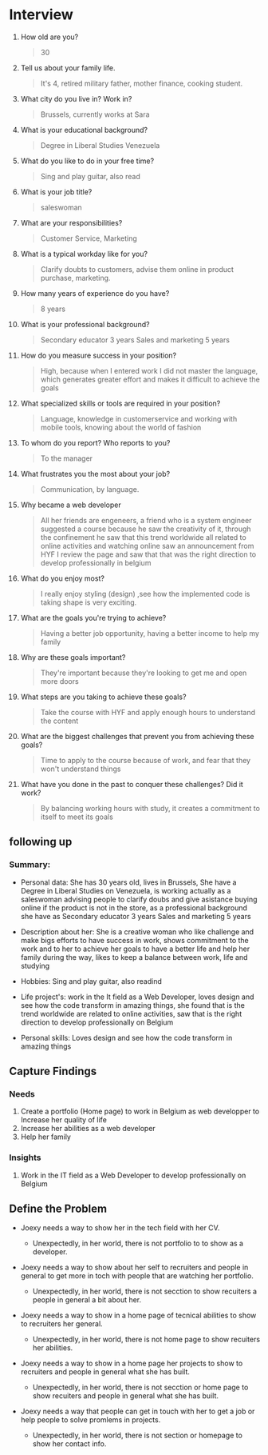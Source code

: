 # Interview

1. How old are you?
	>30

2. Tell us about your family life.
	>It's 4, retired military father, mother finance, cooking student.

3. What city do you live in? Work in?
	>Brussels, currently works at Sara

4. What is your educational background?
	 >Degree in Liberal Studies Venezuela

5. What do you like to do in your free time?
	>Sing and play guitar, also read 

6. What is your job title?
	>saleswoman

7. What are your responsibilities?
	>Customer Service, Marketing

8. What is a typical workday like for you?
	>Clarify doubts to customers, advise them online in product purchase,  marketing.

9. How many years of experience do you have?
	>8 years 

10. What is your professional background?
	>Secondary educator 3 years Sales and marketing 5 years

11. How do you measure success in your position?
	>High, because when I entered work I did not master the language, which generates greater effort and makes it difficult to achieve the goals

12. What specialized skills or tools are required in your position?
	>Language, knowledge in customerservice and working with mobile tools, knowing about the world of fashion

13. To whom do you report? Who reports to you?
	>To the manager

14. What frustrates you the most about your job?
	>Communication, by language.

15. Why became a web developer
	>All her friends are engeneers,   a friend who is a system engineer suggested a course because he saw the creativity of it, through the confinement he saw that this trend worldwide all related to online activities and watching online saw an announcement from HYF I review the page and saw that that was the right direction to develop professionally in belgium

16. What do you enjoy most?
	>I really enjoy styling (design) ,see how the implemented code is taking shape is very exciting.

17. What are the goals you're trying to achieve?
	>Having a better job opportunity, having a better income to help my family

18. Why are these goals important? 
	>They're important because they're looking to get me and open more doors

19. What steps are you taking to achieve these goals?
	>Take the course with HYF and apply enough hours to understand the content

20. What are the biggest challenges that prevent you from achieving these goals?
	>Time to apply to the course because of work, and fear that they won't understand things

21. What have you done in the past to conquer these challenges? Did it work?
	>By balancing working hours with study, it creates a commitment to itself to meet its goals

## following up

### Summary: 

- Personal data: She has 30 years old, lives in Brussels, She have a Degree in Liberal Studies on Venezuela, is working actually as a saleswoman advising people to clarify doubs and give asistance
buying online if the product is not in the store, as a professional background she have as Secondary educator 3 years Sales and marketing 5 years 

- Description about her: She is a creative woman who like challenge and make bigs efforts to have success in work, shows commitment to the work and to her to achieve her goals to have a better life and help her family during the way, likes to keep a balance between work, life and studying 

- Hobbies: Sing and play guitar, also readind

- Life project's: work in the It field as a Web Developer, loves design and see how the code transform in amazing things, she found that is the trend worldwide are related to online activities, saw that is the right direction to develop professionally on Belgium

- Personal skills: Loves design and see how the code transform in amazing things 

## Capture Findings 

### Needs

 1. Create a portfolio (Home page) to work in Belgium as web developper to Increase her quality of life
 1. Increase her abilities as a web developer
 1. Help her family 


### Insights 

1. Work in the IT field as a Web Developer to develop professionally on Belgium

## Define the Problem


- Joexy needs a way to show her in the tech field with her CV.
	- Unexpectedly, in her world, there is not portfolio to to show as a developer. 


- Joexy needs a way to show about her self to recruiters and people in general to get more in toch with people that are watching her portfolio. 
	- Unexpectedly, in her world, there is not secction to show recuiters a people in general a bit about her.

- Joexy needs a way to show in a home page of tecnical abilities to show to recruiters her general. 
	- Unexpectedly, in her world, there is not home page to show recuiters her abilities. 

- Joexy needs a way to show in a home page her projects to show to recruiters and people in general what she has built. 
	- Unexpectedly, in her world, there is not secction or home page to show recuiters and people in general what she has built.

- Joexy needs a way that people can get in touch with her to get a job or help people to solve promlems in projects.
	- Unexpectedly, in her world, there is not section or homepage to show her contact info.
